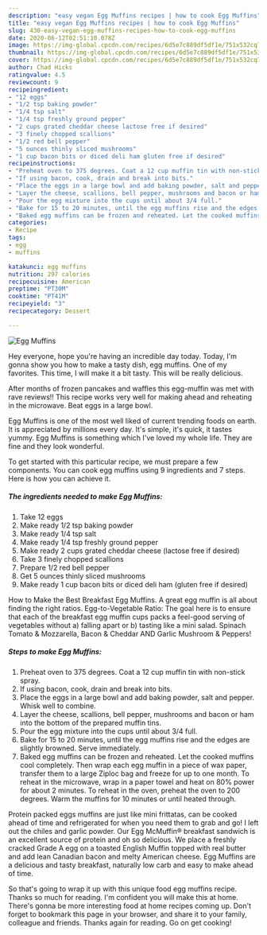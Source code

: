 ```yaml
---
description: "easy vegan Egg Muffins recipes | how to cook Egg Muffins"
title: "easy vegan Egg Muffins recipes | how to cook Egg Muffins"
slug: 430-easy-vegan-egg-muffins-recipes-how-to-cook-egg-muffins
date: 2020-06-12T02:51:10.078Z
image: https://img-global.cpcdn.com/recipes/6d5e7c889df5df1e/751x532cq70/egg-muffins-recipe-main-photo.jpg
thumbnail: https://img-global.cpcdn.com/recipes/6d5e7c889df5df1e/751x532cq70/egg-muffins-recipe-main-photo.jpg
cover: https://img-global.cpcdn.com/recipes/6d5e7c889df5df1e/751x532cq70/egg-muffins-recipe-main-photo.jpg
author: Chad Hicks
ratingvalue: 4.5
reviewcount: 9
recipeingredient:
- "12 eggs"
- "1/2 tsp baking powder"
- "1/4 tsp salt"
- "1/4 tsp freshly ground pepper"
- "2 cups grated cheddar cheese lactose free if desired"
- "3 finely chopped scallions"
- "1/2 red bell pepper"
- "5 ounces thinly sliced mushrooms"
- "1 cup bacon bits or diced deli ham gluten free if desired"
recipeinstructions:
- "Preheat oven to 375 degrees. Coat a 12 cup muffin tin with non-stick spray."
- "If using bacon, cook, drain and break into bits."
- "Place the eggs in a large bowl and add baking powder, salt and pepper. Whisk well to combine."
- "Layer the cheese, scallions, bell pepper, mushrooms and bacon or ham into the bottom of the prepared muffin tins."
- "Pour the egg mixture into the cups until about 3/4 full."
- "Bake for 15 to 20 minutes, until the egg muffins rise and the edges are slightly browned. Serve immediately."
- "Baked egg muffins can be frozen and reheated. Let the cooked muffins cool completely. Then wrap each egg muffin in a piece of wax paper, transfer them to a large Ziploc bag and freeze for up to one month. To reheat in the microwave, wrap in a paper towel and heat on 80% power for about 2 minutes. To reheat in the oven, preheat the oven to 200 degrees. Warm the muffins for 10 minutes or until heated through."
categories:
- Recipe
tags:
- egg
- muffins

katakunci: egg muffins 
nutrition: 297 calories
recipecuisine: American
preptime: "PT30M"
cooktime: "PT41M"
recipeyield: "3"
recipecategory: Dessert

---
```



![Egg Muffins](https://img-global.cpcdn.com/recipes/6d5e7c889df5df1e/751x532cq70/egg-muffins-recipe-main-photo.jpg)

Hey everyone, hope you're having an incredible day today. Today, I'm gonna show you how to make a tasty dish, egg muffins. One of my favorites. This time, I will make it a bit tasty. This will be really delicious.

After months of frozen pancakes and waffles this egg-muffin was met with rave reviews!! This recipe works very well for making ahead and reheating in the microwave. Beat eggs in a large bowl.

Egg Muffins is one of the most well liked of current trending foods on earth. It is appreciated by millions every day. It's simple, it's quick, it tastes yummy. Egg Muffins is something which I've loved my whole life. They are fine and they look wonderful.


To get started with this particular recipe, we must prepare a few components. You can cook egg muffins using 9 ingredients and 7 steps. Here is how you can achieve it.

<!--inarticleads1-->

##### The ingredients needed to make Egg Muffins:

1. Take 12 eggs
1. Make ready 1/2 tsp baking powder
1. Make ready 1/4 tsp salt
1. Make ready 1/4 tsp freshly ground pepper
1. Make ready 2 cups grated cheddar cheese (lactose free if desired)
1. Take 3 finely chopped scallions
1. Prepare 1/2 red bell pepper
1. Get 5 ounces thinly sliced mushrooms
1. Make ready 1 cup bacon bits or diced deli ham (gluten free if desired)


How to Make the Best Breakfast Egg Muffins. A great egg muffin is all about finding the right ratios. Egg-to-Vegetable Ratio: The goal here is to ensure that each of the breakfast egg muffin cups packs a feel-good serving of vegetables without a) falling apart or b) tasting like a mini salad. Spinach Tomato &amp; Mozzarella, Bacon &amp; Cheddar AND Garlic Mushroom &amp; Peppers! 

<!--inarticleads2-->

##### Steps to make Egg Muffins:

1. Preheat oven to 375 degrees. Coat a 12 cup muffin tin with non-stick spray.
1. If using bacon, cook, drain and break into bits.
1. Place the eggs in a large bowl and add baking powder, salt and pepper. Whisk well to combine.
1. Layer the cheese, scallions, bell pepper, mushrooms and bacon or ham into the bottom of the prepared muffin tins.
1. Pour the egg mixture into the cups until about 3/4 full.
1. Bake for 15 to 20 minutes, until the egg muffins rise and the edges are slightly browned. Serve immediately.
1. Baked egg muffins can be frozen and reheated. Let the cooked muffins cool completely. Then wrap each egg muffin in a piece of wax paper, transfer them to a large Ziploc bag and freeze for up to one month. To reheat in the microwave, wrap in a paper towel and heat on 80% power for about 2 minutes. To reheat in the oven, preheat the oven to 200 degrees. Warm the muffins for 10 minutes or until heated through.


Protein packed eggs muffins are just like mini frittatas, can be cooked ahead of time and refrigerated for when you need them to grab and go! I left out the chiles and garlic powder. Our Egg McMuffin® breakfast sandwich is an excellent source of protein and oh so delicious. We place a freshly cracked Grade A egg on a toasted English Muffin topped with real butter and add lean Canadian bacon and melty American cheese. Egg Muffins are a delicious and tasty breakfast, naturally low carb and easy to make ahead of time. 

So that's going to wrap it up with this unique food egg muffins recipe. Thanks so much for reading. I'm confident you will make this at home. There's gonna be more interesting food at home recipes coming up. Don't forget to bookmark this page in your browser, and share it to your family, colleague and friends. Thanks again for reading. Go on get cooking!
